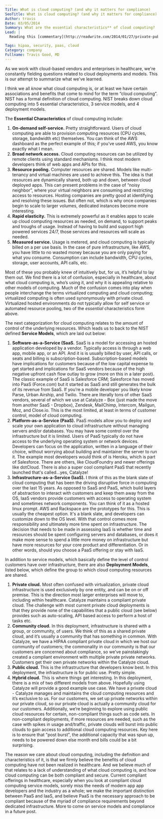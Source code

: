 ```yaml
---
Title: What is cloud computing? (and why it matters for compliance)
SeoTitle: What is cloud computing? (and why it matters for compliance)
Author: travis
Date: 03/05/2014
Summary: What are the essential characteristics** of cloud computing?
Lead: |
  Reading this [commentary](http://readwrite.com/2014/01/27/private-public-cloud-cloudwashing#awesm=~ouLFi5BDMHpcmd) on recent Forrester data, and writing this [post](blog/2014-predictions-growth-of-healthcare-clouds) on 2014 trends around cloud computing in healthcare, got us thinking more about the definition of cloud computing, and different options in cloud computing.

Tags: hipaa, security, paas, cloud
Category: company
Fullname: Travis Good, MD
---
```

As we work with cloud-based vendors and enterprises in healthcare, we're constantly fielding questions related to cloud deployments and models. This is our attempt to summarize what we've learned.

I think we all *know* what cloud computing is, or at least we have certain associations and benefits that come to mind for the term “cloud computing”. NIST has a formal definition of cloud computing. NIST breaks down cloud computing into 5 essential characteristics, 3 service models, and 4 deployment models.

The **Essential Characteristics** of cloud computing include:

1. **On-demand self-service.** Pretty straightforward. Users of cloud computing are able to provision computing resources (CPU cycles, storage, bandwidth etc) themselves. You can think of the AWS dashboard as the perfect example of this; if you’ve used AWS, you know exactly what I mean.
2. **Broad network access.** Cloud computing resources can be utilized by remote clients using standard mechanisms. I think most modern developers think of web apps and APIs for this.
3. **Resource pooling.** Computer resources are shared. Models like multi-tenancy and virtual machines are used to achieve this. The idea is that resources are dynamically shared, both up and down, between cloud deployed apps. This can present problems in the case of “noisy neighbor”, where your virtual neighbors are consuming and restricting access to resources. Hosting companies are pretty good at identifying and resolving these issues. But often not, which is why once companies begin to scale to larger volumes, dedicated instances become more interesting.
4. **Rapid elasticity.** This is extremely powerful as it enables apps to scale up cloud computing resources as needed, on demand, to support peaks and troughs of usage. Instead of having to build and support high powered services 24/7, those services and resources will scale as needed.
5. **Measured service.** Usage is metered, and cloud computing is typically billed on a per use basis. In the case of pure infrastructure, like AWS, you have little to no wasted money because you are only paying for what you consume. Consumption can include bandwidth, CPU cycles, storage, user accounts, API calls, etc.

Most of these you probably knew of intuitively but, for us, it’s helpful to lay them out. We find there is a lot of confusion, especially in healthcare, about what cloud computing is, who’s using it, and why it is appealing relative to other models of computing. Much of the confusion comes into play when people interchange the terms virtualized computing and cloud computing; virtualized computing is often used synonymously with private cloud. Virtualized hosted environments do not typically allow for self service or automated resource pooling, two of the *essential* characteristics form above.

The next categorization for cloud computing relates to the amount of control of the underlying resources. Which leads us to back to the NIST defined **Service Models**, which are laid out below:

1. **Software-as-a-Service (SaaS.** SaaS is a model for accessing an hosted application developed by a vendor. Typically access is through a web app, mobile app, or an API. And it is is usually billed by user, API calls, or seats and billing is subscription-based. Subscription-based models have implications for customers because of the low capital expense to get started and implications for SaaS vendors because of the high negative upfront cash flow outlay to grow (more on this in a later post). The classic example of SaaS is Salesforce CRM; Salesforce has moved into PaaS (Force.com) but it started as SaaS and still generates the bulk of its revenue from SaaS. If you’re a mobile developer you likely know Parse, Urban Airship, and Twilio. There are literally tons of other SaaS vendors, several of which we use at Catalyze - Box (just made the move from another SaaS - Dropbox), Zendesk, MailChimp, Intercom, Mailgun, Moz, and Close.io. This is the most limited, at least in terms of customer control, model of cloud computing.
2. **Platform-as-a-Service (PaaS).** PaaS models allow you to deploy and scale your own application to cloud infrastructure without managing servers and/or databases. You may have some control over the infrastructure but it is limited. Users of PaaS typically do not have access to the underlying operating system or network devices. Developers can focus on the application, written in a language of their choice, without worrying about building and maintainer the server to run it. The example most developers would think of is Heroku, which is part of Salesforce. There are others, like CloudFoundry and newer offerings like dotCloud. There is also a super cool compliant PaaS that recently launched that's called...yes, Catalyze!
3. **Infrastructure-as-a-Service (IaaS).** I think of this as the blank slate of cloud computing that has been the driving disruptive force in computing over the last 15 years. As opposed to SaaS and PaaS, which build layers of abstraction to interact with customers and keep them away from the OS, IaaS vendors provide customers with access to operating system and sometimes network components. You can think of it as a hosted linux prompt. AWS and Rackspace are the prototypes for this. This is usually the cheapest option. It's a blank slate, and developers can customize down to the OS level. With that control comes more responsibility and ultimately more time spent on infrastructure. The decision that needs to be made in assessing IaaS is whether time and resources should be spent configuring servers and databases, or does it make more sense to spend a little more money on infrastructure but have more resources for your core product and differentiation. Or in other words, should you choose a PaaS offering or stay with IaaS.

In addition to service models, which basically define the level of control customers have over infrastructure, there are also **Deployment Models**, listed below, which define the group to which cloud computing resources are shared.

1. **Private cloud.** Most often confused with virtualization, private cloud infrastructure is used exclusively by one entity, and can be on or off premise. This is the direction most larger enterprises will move to, including within healthcare. Catalyze maintains a compliant private cloud. The challenge with most current private cloud deployments is that they provide none of the capabilities that a public cloud (see below) provides such as auto-scaling, API based access to perform a host of tasks etc.
2. **Community cloud.** In this deployment, infrastructure is shared with a group, or community, of users. We think of this as a shared private cloud, and it’s usually a community that has something in common. With Catalyze, we have a HIPAA compliant private cloud in which we host our community of customers; the commonality in our community is that our customers are concerned about compliance, so we’ve painstakingly created a compliant environment with multiple private private networks. Customers get their own private networks within the Catalyze cloud.
3. **Public cloud.** This is the infrastructure that developers know best. In this deployment, the infrastructure is for public use. Pretty simple.
4. **Hybrid cloud.** This is where things get interesting. In this deployment, there is a mix of two different models from above. Hopefully using Catalyze will provide a good example use case. We have a private cloud - Catalyze manages and maintains the cloud computing resources and it’s exclusive to us. For our customers, we set up private networks within our private cloud, so our private cloud is actually a community cloud for our customers. Additionally, we’re beginning to explore using public cloud resources for certain, non-compliant things such as code sets. In non-compliant deployments, if more resources are needed, such as the case with spikes in usage and/traffic, private clouds will burst into public clouds to gain access to additional cloud computing resources. Key here is to ensure that "post burst", the additional capacity that was spun up, needs to be powered down else month end bills could be a bit surprising.

The reason we care about cloud computing, including the definition and characteristics of it, is that we firmly believe the benefits of cloud computing have not been realized in healthcare. And we believe much of that relates to a lack of understanding of what cloud computing is, and how cloud computing can be both compliant and secure. Current compliant offerings in healthcare, especially when you look at compliant cloud computing service models, sorely miss the needs of modern app app developers and the industry as a whole; we make the important distinction between PaaS and IaaS, and believe PaaS is the necessary approach to be compliant because of the myriad of compliance requirements beyond dedicated infrastructure. More to come on service models and compliance in a future post.

